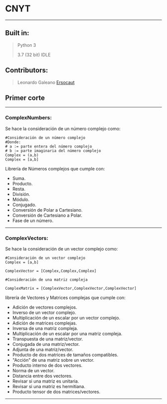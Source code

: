 # __CNYT__
---
## Built in:

> Python 3
>
>3.7 (32 bit) IDLE

## __Contributors:__

>Leonardo Galeano [Ersocaut](https://github.com/Ersocaut)

## __Primer corte__
---
### ComplexNumbers:

Se hace la consideración de un número complejo como:

```
#Consideración de un número complejo
#Donde:
# a := parte entera del número complejo
# b := parte imaginaria del número complejo
Complex = (a,b)
Complex = [a,b]
```

Librería de Números complejos que cumple con:
  * Suma.
  * Producto.
  * Resta.
  * División.
  * Módulo.
  * Conjugado.
  * Conversión de Polar a Cartesiano.
  * Conversión de Cartesiano a Polar.
  * Fase de un número.
---
### ComplexVectors:

Se hace la consideración de un vector complejo como:

```
#Consideración de un vector complejo
Complex = [a,b]

ComplexVector = [Complex,Complex,Complex]

#Consideración de una matriz compleja

ComplexMatrix = [ComplexVector,ComplexVector,ComplexVector]
```
librería de Vectores y Matrices complejas que cumple con:
 * Adición de vectores complejos.
 * Inverso de un vector complejo.
 * Multiplicación de un escalar por un vector complejo.
 * Adición de matrices complejas.
 * Inversa de una matriz compleja.
 * Multiplicación de un escalar por una matriz compleja.
 * Transpuesta de una matriz/vector.
 * Conjugada de una matriz/vector.
 * Adjunta de una matriz/vector.
 * Producto de dos matrices de tamaños compatibles.
 * "Acción" de una matriz sobre un vector.
 * Producto interno de dos vectores.
 * Norma de un vector.
 * Distancia entre dos vectores.
 * Revisar si una matriz es unitaria.
 * Revisar si una matriz es hermitiana.
 * Producto tensor de dos matrices/vectores.
---
